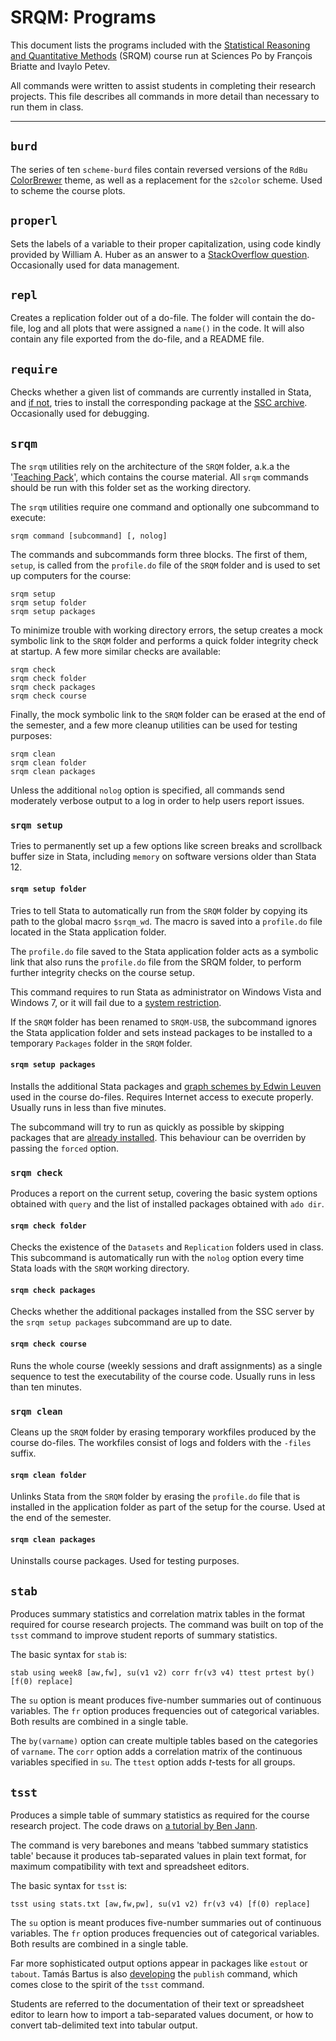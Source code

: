 # SRQM: Programs

This document lists the programs included with the [Statistical Reasoning and Quantitative Methods](http://f.briatte.org/teaching/quanti/) (SRQM) course run at Sciences Po by François Briatte and Ivaylo Petev.

All commands were written to assist students in completing their research projects. This file describes all commands in more detail than necessary to run them in class.

* * *

## `burd`

The series of ten `scheme-burd` files contain reversed versions of the `RdBu` [ColorBrewer](http://colorbrewer2.org/) theme, as well as a replacement for the `s2color` scheme. Used to scheme the course plots.

## `properl`

Sets the labels of a variable to their proper capitalization, using code kindly provided by William A. Huber as an answer to a [StackOverflow question](http://stackoverflow.com/questions/12591056/capitalizing-value-labels-in-stata). Occasionally used for data management.

## `repl`

Creates a replication folder out of a do-file. The folder will contain the do-file, log and all plots that were assigned a `name()` in the code. It will also contain any file exported from the do-file, and a README file.

## `require`

Checks whether a given list of commands are currently installed in Stata, and [if not][statalist-tip], tries to install the corresponding package at the [SSC archive](http://ideas.repec.org/s/boc/bocode.html). Occasionally used for debugging.

## `srqm`

The `srqm` utilities rely on the architecture of the `SRQM` folder, a.k.a the '[Teaching Pack](http://f.briatte.org/srqm/)', which contains the course material. All `srqm` commands should be run with this folder set as the working directory.

The `srqm` utilities require one command and optionally one subcommand to execute:

	srqm command [subcommand] [, nolog]

The commands and subcommands form three blocks. The first of them, `setup`, is called from the `profile.do` file of the `SRQM` folder and is used to set up computers for the course:

	srqm setup
	srqm setup folder
	srqm setup packages

To minimize trouble with working directory errors, the setup creates a mock symbolic link to the `SRQM` folder and performs a quick folder integrity check at startup. A few more similar checks are available:

	srqm check
	srqm check folder
	srqm check packages
	srqm check course

Finally, the mock symbolic link to the `SRQM` folder can be erased at the end of the semester, and a few more cleanup utilities can be used for testing purposes:

	srqm clean
	srqm clean folder
	srqm clean packages

Unless the additional `nolog` option is specified, all commands send moderately verbose output to a log in order to help users report issues.

### `srqm setup`

Tries to permanently set up a few options like screen breaks and scrollback buffer size in Stata, including `memory` on software versions older than Stata 12.

#### `srqm setup folder`

Tries to tell Stata to automatically run from the `SRQM` folder by copying its path to the global macro `$srqm_wd`. The macro is saved into a `profile.do` file located in the Stata application folder.

The `profile.do` file saved to the Stata application folder acts as a symbolic link that also runs the `profile.do` file from the SRQM folder, to perform further integrity checks on the course setup.

This command requires to run Stata as administrator on Windows Vista and Windows 7, or it will fail due to a [system restriction](http://www.stata.com/support/faqs/windows/updating-on-vista/).

If the `SRQM` folder has been renamed to `SRQM-USB`, the subcommand ignores the Stata application folder and sets instead packages to be installed to a temporary `Packages` folder in the `SRQM` folder.

#### `srqm setup packages`

Installs the additional Stata packages and [graph schemes by Edwin Leuven](http://leuven.economists.nl/stata.php) used in the course do-files. Requires Internet access to execute properly. Usually runs in less than five minutes.

The subcommand will try to run as quickly as possible by skipping packages that are [already installed][statalist-tip]. This behaviour can be overriden by passing the `forced` option.

### `srqm check`

Produces a report on the current setup, covering the basic system options obtained with `query` and the list of installed packages obtained with `ado dir`.

#### `srqm check folder`

Checks the existence of the `Datasets` and `Replication` folders used in class. This subcommand is automatically run with the `nolog` option every time Stata loads with the `SRQM` working directory.

#### `srqm check packages`

Checks whether the additional packages installed from the SSC server by the `srqm setup packages` subcommand are up to date.

#### `srqm check course`

Runs the whole course (weekly sessions and draft assignments) as a single sequence to test the executability of the course code. Usually runs in less than ten minutes.

### `srqm clean`

Cleans up the `SRQM` folder by erasing temporary workfiles produced by the course do-files. The workfiles consist of logs and folders with the `-files` suffix.

#### `srqm clean folder`	

Unlinks Stata from the `SRQM` folder by erasing the `profile.do` file that is installed in the application folder as part of the setup for the course. Used at the end of the semester.

#### `srqm clean packages`

Uninstalls course packages. Used for testing purposes.

## `stab`

Produces summary statistics and correlation matrix tables in the format required for course research projects. The command was built on top of the `tsst` command to improve student reports of summary statistics.

The basic syntax for `stab` is:

	stab using week8 [aw,fw], su(v1 v2) corr fr(v3 v4) ttest prtest by() [f(0) replace]

The `su` option is meant produces five-number summaries out of continuous variables. The `fr` option produces frequencies out of categorical variables. Both results are combined in a single table.

The `by(varname)` option can create multiple tables based on the categories of `varname`. The `corr` option adds a correlation matrix of the continuous variables specified in `su`. The `ttest` option adds *t*-tests for all groups.

## `tsst`

Produces a simple table of summary statistics as required for the course research project. The code draws on [a tutorial by Ben Jann](http://www.stata.com/meeting/uk09/uk09_jann.pdf).

The command is very barebones and means 'tabbed summary statistics table' because it produces tab-separated values in plain text format, for maximum compatibility with text and spreadsheet editors.

The basic syntax for `tsst` is:

	tsst using stats.txt [aw,fw,pw], su(v1 v2) fr(v3 v4) [f(0) replace]

The `su` option is meant produces five-number summaries out of continuous variables. The `fr` option produces frequencies out of categorical variables. Both results are combined in a single table.

Far more sophisticated output options appear in packages like `estout` or `tabout`. Tamás Bartus is also [developing](http://web.uni-corvinus.hu/bartus/publish.php) the `publish` command, which comes close to the spirit of the `tsst` command.

Students are referred to the documentation of their text or spreadsheet editor to learn how to import a tab-separated values document, or how to convert tab-delimited text into tabular output.

[statalist-tip]: http://www.stata.com/statalist/archive/2009-12/msg00461.html
